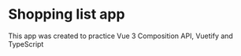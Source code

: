 # Shopping list app

This app was created to practice Vue 3 Composition API, Vuetify and TypeScript
